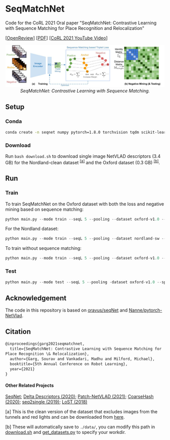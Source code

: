 # SeqMatchNet
Code for the CoRL 2021 Oral paper "SeqMatchNet: Contrastive Learning with Sequence Matching for Place Recognition and Relocalization"

[[OpenReview](https://openreview.net/forum?id=OQMXb0xiCrt)] [[PDF](https://openreview.net/pdf?id=OQMXb0xiCrt)] [[CoRL 2021 YouTube Video](https://www.youtube.com/watch?v=Rb2Tbu72rG0)]

<p align="center">
  <img src="./assets/seqmatchnet.jpg">
    <br/><em>SeqMatchNet: Contrastive Learning with Sequence Matching.</em>
</p>

## Setup
### Conda
```bash
conda create -n seqnet numpy pytorch=1.8.0 torchvision tqdm scikit-learn faiss tensorboardx h5py wandb -c pytorch -c conda-forge
```

### Download
Run `bash download.sh` to download single image NetVLAD descriptors (3.4 GB) for the Nordland-clean dataset <sup>[[a]](#nordclean)</sup> and the Oxford dataset (0.3 GB) <sup>[[b]](#saveLoc)</sup>.
## Run

### Train
To train SeqMatchNet on the Oxford dataset with both the loss and negative mining based on sequence matching:
```python
python main.py --mode train --seqL 5 --pooling --dataset oxford-v1.0 --loss_trip_method meanOfPairs --neg_trip_method meanOfPairs --expName ox10_MoP_negMoP
```
For the Nordland dataset:
```python
python main.py --mode train --seqL 5 --pooling --dataset nordland-sw --loss_trip_method meanOfPairs --neg_trip_method meanOfPairs --expName nord-sw_MoP_negMoP
```

To train without sequence matching:
```python
python main.py --mode train --seqL 5 --pooling --dataset oxford-v1.0 --loss_trip_method centerOnly --neg_trip_method centerOnly --expName ox10_CO_negCO
```

### Test
```python
python main.py --mode test --seqL 5 --pooling -dataset oxford-v1.0 --split test --resume ./data/runs/<name_of_the_model_file>
```

## Acknowledgement
The code in this repository is based on [oravus/seqNet](https://github.com/oravus/seqNet) and [Nanne/pytorch-NetVlad](https://github.com/Nanne/pytorch-NetVlad).

## Citation
```
@inproceedings{garg2021seqmatchnet,
  title={SeqMatchNet: Contrastive Learning with Sequence Matching for Place Recognition \& Relocalization},
  author={Garg, Sourav and Vankadari, Madhu and Milford, Michael},
  booktitle={5th Annual Conference on Robot Learning},
  year={2021}
}
```

#### Other Related Projects
[SeqNet](https://github.com/oravus/seqNet);
[Delta Descriptors (2020)](https://github.com/oravus/DeltaDescriptors);
[Patch-NetVLAD (2021)](https://github.com/QVPR/Patch-NetVLAD);
[CoarseHash (2020)](https://github.com/oravus/CoarseHash);
[seq2single (2019)](https://github.com/oravus/seq2single);
[LoST (2018)](https://github.com/oravus/lostX)

<a name="nordclean">[a]<a> This is the clean version of the dataset that excludes images from the tunnels and red lights and can be downloaded from [here](https://cloudstor.aarnet.edu.au/plus/s/8L7loyTZjK0FsWT).

<a name="saveLoc">[b]<a> These will automatically save to `./data/`, you can modify this path in [download.sh](https://github.com/oravus/seqNet/blob/main/download.sh) and [get_datasets.py](https://github.com/oravus/seqNet/blob/5450829c4294fe1d14966bfa1ac9b7c93237369b/get_datasets.py#L6) to specify your workdir.
